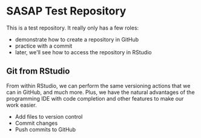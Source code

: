 # SASAP Test Repository

This is a test repository.  It really only has a few roles:

- demonstrate how to create a repository in GitHub
- practice with a commit
- later, we'll see how to access the repository in RStudio

## Git from RStudio

From within RStudio, we can perform the same versioning actions that we can
in GitHub, and much more.  Plus, we have the natural advantages of the 
programming IDE with code completion and other features to make our work
easier.

- Add files to version control
- Commit changes
- Push commits to GitHub
